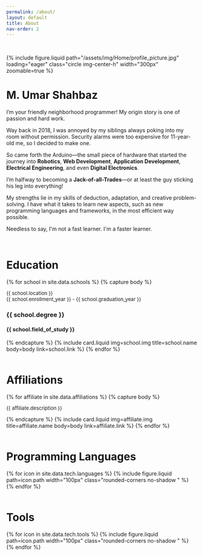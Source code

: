 ```yaml
---
permalink: /about/
layout: default
title: About
nav-order: 2
---
```


<br class="spacer">

{% include figure.liquid path="/assets/img/Home/profile_picture.jpg" loading="eager" class="circle img-center-h" width="300px" zoomable=true %}

<h1 class="heading center-text uppercase">M. Umar Shahbaz</h1>

I’m your friendly neighborhood programmer! My origin story is one of passion and hard work.

Way back in 2018, I was annoyed by my siblings always poking into my room without permission. Security alarms were too expensive for 11-year-old me, so I decided to make one.

So came forth the Arduino—the small piece of hardware that started the journey into **Robotics**, **Web Development**, **Application Development**, **Electrical Engineering**, and even **Digital Electronics**.

I’m halfway to becoming a **Jack-of-all-Trades**—or at least the guy sticking his leg into everything!

My strengths lie in my skills of deduction, adaptation, and creative problem-solving. I have what it takes to learn new aspects, such as new programming languages and frameworks, in the most efficient way possible.

Needless to say, I'm not a fast learner. I'm a faster learner.

<br class="spacer">

<h1 class="heading uppercase">Education</h1>
<div class="card-container">
    {% for school in site.data.schools %}
        {%  capture body %}
            <p style="font-size: small;">{{ school.location }}<br>{{ school.enrollment_year }} - {{ school.graduation_year }}</p>
            <h3>{{ school.degree }}</h3>
            <h4>{{ school.field_of_study }}</h4>
        {% endcapture %}
        {%  include card.liquid img=school.img title=school.name body=body link=school.link %}
    {% endfor %}
</div>

<br class="spacer">

<h1 class="heading right-text uppercase">Affiliations</h1>
<div class="card-container">
    {% for affiliate in site.data.affiliations %}
        {%  capture body %}
            <p style="font-size: small;">{{ affiliate.description }}</p>
        {% endcapture %}
        {%  include card.liquid img=affiliate.img title=affiliate.name body=body link=affiliate.link %}
    {% endfor %}
</div>

<br class="spacer">

<h1 class="heading uppercase">Programming Languages</h1>
<div class="center-element row p-margins icons">
    {% for icon in site.data.tech.languages %}
        {% include figure.liquid path=icon.path width="100px" class="rounded-corners no-shadow " %}
    {% endfor %}
</div>

<br class="spacer">

<h1 class="heading uppercase right-text">Tools</h1>
<div class="center-element row p-margins icons">
    {% for icon in site.data.tech.tools %}
        {% include figure.liquid path=icon.path width="100px" class="rounded-corners no-shadow " %}
    {% endfor %}
</div>

<br class="spacer">